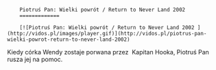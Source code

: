 
        Piotruś Pan: Wielki powrót / Return to Never Land 2002 
        =============
        
        [![Piotruś Pan: Wielki powrót / Return to Never Land 2002 ](http://vidos.pl/images/player.gif)](http://vidos.pl/piotrus-pan-wielki-powrot-return-to-never-land-2002)
        
        
 Kiedy córka Wendy zostaje porwana przez  Kapitan Hooka, Piotruś Pan rusza jej na pomoc.
    